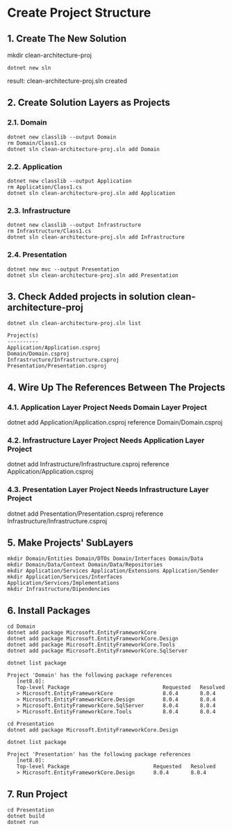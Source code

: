 # Create Project Structure
## 1. Create The New Solution 
mkdir clean-architecture-proj 
```
dotnet new sln
```
result: clean-architecture-proj.sln created
## 2. Create Solution Layers as Projects
### 2.1. Domain
```
dotnet new classlib --output Domain
rm Domain/Class1.cs
dotnet sln clean-architecture-proj.sln add Domain
```
### 2.2. Application
```
dotnet new classlib --output Application
rm Application/Class1.cs
dotnet sln clean-architecture-proj.sln add Application
```
### 2.3. Infrastructure
```
dotnet new classlib --output Infrastructure
rm Infrastructure/Class1.cs
dotnet sln clean-architecture-proj.sln add Infrastructure
```
### 2.4. Presentation  
```
dotnet new mvc --output Presentation
dotnet sln clean-architecture-proj.sln add Presentation
```
## 3. Check Added projects in solution clean-architecture-proj
```
dotnet sln clean-architecture-proj.sln list

Project(s)
----------
Application/Application.csproj
Domain/Domain.csproj
Infrastructure/Infrastructure.csproj
Presentation/Presentation.csproj
```
## 4. Wire Up The References Between The Projects
### 4.1. Application Layer Project Needs Domain Layer Project
dotnet add Application/Application.csproj reference Domain/Domain.csproj
### 4.2. Infrastructure Layer Project Needs Application Layer Project
dotnet add Infrastructure/Infrastructure.csproj reference Application/Application.csproj
### 4.3. Presentation Layer Project Needs Infrastructure Layer Project
dotnet add Presentation/Presentation.csproj reference Infrastructure/Infrastructure.csproj

## 5. Make Projects' SubLayers
```
mkdir Domain/Entities Domain/DTOs Domain/Interfaces Domain/Data
mkdir Domain/Data/Context Domain/Data/Repositories
mkdir Application/Services Application/Extensions Application/Sender
mkdir Application/Services/Interfaces Application/Services/Implementations
mkdir Infrastructure/Dipendencies
```
## 6. Install Packages
```
cd Domain
dotnet add package Microsoft.EntityFrameworkCore
dotnet add package Microsoft.EntityFrameworkCore.Design
dotnet add package Microsoft.EntityFrameworkCore.Tools
dotnet add package Microsoft.EntityFrameworkCore.SqlServer 
```
```
dotnet list package

Project 'Domain' has the following package references
   [net8.0]: 
   Top-level Package                              Requested   Resolved
   > Microsoft.EntityFrameworkCore                8.0.4       8.0.4   
   > Microsoft.EntityFrameworkCore.Design         8.0.4       8.0.4   
   > Microsoft.EntityFrameworkCore.SqlServer      8.0.4       8.0.4   
   > Microsoft.EntityFrameworkCore.Tools          8.0.4       8.0.4   
```
```
cd Presentation
dotnet add package Microsoft.EntityFrameworkCore.Design
```
```
dotnet list package

Project 'Presentation' has the following package references
   [net8.0]: 
   Top-level Package                           Requested   Resolved
   > Microsoft.EntityFrameworkCore.Design      8.0.4       8.0.4  
```
## 7. Run Project
```
cd Presentation 
dotnet build
dotnet run
```
